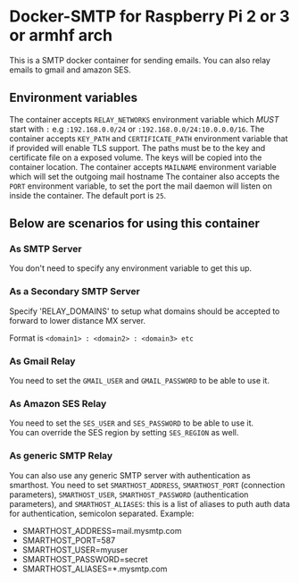 # Docker-SMTP for Raspberry Pi 2 or 3 or armhf arch

This is a SMTP docker container for sending emails. You can also relay emails to gmail and amazon SES.

## Environment variables
The container accepts `RELAY_NETWORKS` environment variable which *MUST* start with `:` e.g `:192.168.0.0/24` or `:192.168.0.0/24:10.0.0.0/16`.
The container accepts `KEY_PATH` and `CERTIFICATE_PATH` environment variable that if provided will enable TLS support. The paths must be to the key and certificate file on a exposed volume.  The keys will be copied into the container location.
The container accepts `MAILNAME` environment variable which will set the outgoing mail hostname
The container also accepts the `PORT` environment variable, to set the port the mail daemon will listen on inside the container. The default port is `25`.

## Below are scenarios for using this container

### As SMTP Server
You don't need to specify any environment variable to get this up.

### As a Secondary SMTP Server
Specify 'RELAY_DOMAINS' to setup what domains should be accepted to forward to lower distance MX server.

Format is `<domain1> : <domain2> : <domain3> etc`

### As Gmail Relay
You need to set the `GMAIL_USER` and `GMAIL_PASSWORD` to be able to use it.

### As Amazon SES Relay
You need to set the `SES_USER` and `SES_PASSWORD` to be able to use it.<br/>
You can override the SES region by setting `SES_REGION` as well.
### As generic SMTP Relay
You can also use any generic SMTP server with authentication as smarthost.
You need to set `SMARTHOST_ADDRESS`, `SMARTHOST_PORT` (connection parameters), `SMARTHOST_USER`, `SMARTHOST_PASSWORD` (authentication parameters), and `SMARTHOST_ALIASES`: this is a list of aliases to puth auth data for authentication, semicolon separated.
Example:

 * SMARTHOST_ADDRESS=mail.mysmtp.com
 * SMARTHOST_PORT=587
 * SMARTHOST_USER=myuser
 * SMARTHOST_PASSWORD=secret
 * SMARTHOST_ALIASES=*.mysmtp.com


